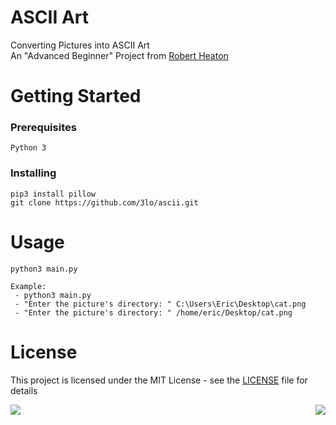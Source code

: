 # ASCII Art
Converting Pictures into ASCII Art  
An "Advanced Beginner" Project from [Robert Heaton](https://robertheaton.com/2018/06/12/programming-projects-for-advanced-beginners-ascii-art/)
# Getting Started
### Prerequisites
```
Python 3
```

### Installing
```
pip3 install pillow
git clone https://github.com/3lo/ascii.git
```

# Usage
```
python3 main.py

Example: 
 - python3 main.py
 - "Enter the picture's directory: " C:\Users\Eric\Desktop\cat.png
 - "Enter the picture's directory: " /home/eric/Desktop/cat.png
```

# License
This project is licensed under the MIT License - see the [LICENSE](LICENSE) file for details


<img align="left" src="https://i.imgur.com/E0LKhbrm.png">
<img align="right" src="https://imgur.com/TMUMi2N.png">
